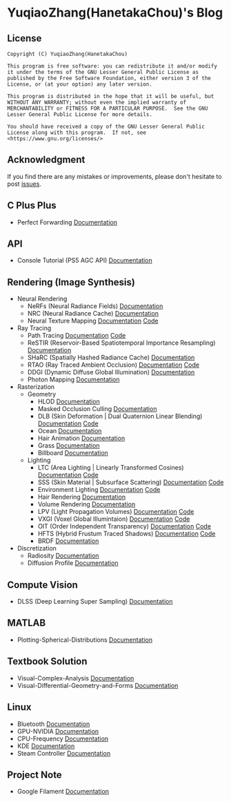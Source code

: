 # YuqiaoZhang(HanetakaChou)'s Blog  

## License  
```  
Copyright (C) YuqiaoZhang(HanetakaChou)

This program is free software: you can redistribute it and/or modify it under the terms of the GNU Lesser General Public License as published by the Free Software Foundation, either version 3 of the License, or (at your option) any later version.

This program is distributed in the hope that it will be useful, but WITHOUT ANY WARRANTY; without even the implied warranty of MERCHANTABILITY or FITNESS FOR A PARTICULAR PURPOSE.  See the GNU Lesser General Public License for more details.

You should have received a copy of the GNU Lesser General Public License along with this program.  If not, see <https://www.gnu.org/licenses/>
```  

## Acknowledgment  

If you find there are any mistakes or improvements, please don't hesitate to post [issues](https://github.com/HanetakaChou/hanetakachou.github.io/issues).  

## C Plus Plus  

- Perfect Forwarding [Documentation](./index.html?file=C-Plus-Plus/Perfect-Forwarding.md)  

## API  

- Console Tutorial (PS5 AGC API) [Documentation](./Console-Tutorial/index.html)  

## Rendering (Image Synthesis)  

- Neural Rendering
    - NeRFs (Neural Radiance Fields) [Documentation](./index.html?file=Rendering/Neural-Rendering/Neural-Radiance-Fields.md)  
    - NRC (Neural Radiance Cache) [Documentation](./index.html?file=Rendering/Neural-Rendering/Neural-Radiance-Cache.md)  
    - Neural Texture Mapping [Documentation](./index.html?file=Rendering/Neural-Rendering/Neural-Texture-Mapping.md) [Code](https://github.com/HanetakaChou/Neural-Texture-Mapping)          
- Ray Tracing  
    - Path Tracing [Documentation](./index.html?file=Rendering/Ray-Tracing/Path-Tracing.md)  [Code](https://github.com/HanetakaChou/Path-Tracing)      
    - ReSTIR (Reservoir-Based Spatiotemporal Importance Resampling) [Documentation](./index.html?file=Rendering/Ray-Tracing/Reservoir-Based-SpatioTemporal-Importance-Resampling.md)  
    - SHaRC (Spatially Hashed Radiance Cache) [Documentation](./index.html?file=Rendering/Ray-Tracing/Spatially-Hashed-Radiance-Cache.md)
    - RTAO (Ray Traced Ambient Occlusion) [Documentation](./index.html?file=Rendering/Ray-Tracing/Ray-Traced-Ambient-Occlusion.md) [Code](https://github.com/HanetakaChou/Ray-Traced-Ambient-Occlusion)  
    - DDGI (Dynamic Diffuse Global Illumination) [Documentation](./index.html?file=Rendering/Ray-Tracing/Dynamic-Diffuse-Global-Illumination.md)  
    - Photon Mapping [Documentation](./index.html?file=Rendering/Ray-Tracing/Photon-Mapping.md)  
- Rasterization  
    - Geometry  
        - HLOD [Documentation](./index.html?file=Rendering/Rasterization/Geometry/HLOD.md)  
        - Masked Occlusion Culling [Documentation](./index.html?file=Rendering/Rasterization/Geometry/Masked-Occlusion-Culling.md)  
        - DLB (Skin Deformation | Dual Quaternion Linear Blending) [Documentation](./index.html?file=Rendering/Rasterization/Geometry/Dual-Quaternion-Linear-Blending.md) [Code](https://github.com/HanetakaChou/Dual-Quaternion-Linear-Blending)  
        - Ocean [Documentation](./index.html?file=Rendering/Rasterization/Geometry/Ocean.md)  
        - Hair Animation [Documentation](./index.html?file=Rendering/Rasterization/Geometry/Hair-Animation.md)  
        - Grass [Documentation](./index.html?file=Rendering/Rasterization/Geometry/Grass.md)  
        - Billboard [Documentation](./index.html?file=Rendering/Rasterization/Geometry/Billboard.md)  
    - Lighting  
        - LTC (Area Lighting | Linearly Transformed Cosines) [Documentation](./index.html?file=Rendering/Rasterization/Lighting/Linearly-Transformed-Cosines.md) [Code](https://github.com/HanetakaChou/Linearly-Transformed-Cosines)    
        - SSS (Skin Material | Subsurface Scattering) [Documentation](./index.html?file=Rendering/Rasterization/Lighting/Subsurface-Scattering.md) [Code](https://github.com/HanetakaChou/Subsurface-Scattering)  
        - Environment Lighting [Documentation](./index.html?file=Rendering/Rasterization/Lighting/Environment-Lighting.md) [Code](https://github.com/HanetakaChou/Environment-Lighting)  
        - Hair Rendering [Documentation](./index.html?file=Rendering/Rasterization/Lighting/Hair-Rendering.md)  
        - Volume Rendering [Documentation](./index.html?file=Rendering/Rasterization/Lighting/Volume-Rendering.md)  
        - LPV (Light Propagation Volumes) [Documentation](./index.html?file=Rendering/Rasterization/Lighting/Light-Propagation-Volumes.md) [Code](https://github.com/HanetakaChou/Light-Propagation-Volumes)  
        - VXGI (Voxel Global Illumintaion) [Documentation](./index.html?file=Rendering/Rasterization/Lighting/Voxel-Global-Illumintaion.md) [Code](https://github.com/HanetakaChou/Voxel-Global-Illumintaion)  
        - OIT (Order Independent Transparency) [Documentation](./index.html?file=Rendering/Rasterization/Lighting/Order-Independent-Transparency.md) [Code](https://github.com/HanetakaChou/Order-Independent-Transparency)  
        - HFTS (Hybrid Frustum Traced Shadows) [Documentation](./index.html?file=Rendering/Rasterization/Lighting/Hybrid-Frustum-Traced-Shadows.md) [Code](https://github.com/HanetakaChou/Hybrid-Frustum-Traced-Shadows)  
        - BRDF [Documentation](./index.html?file=Rendering/Rasterization/Lighting/BRDF.md)    
- Discretization  
    - Radiosity [Documentation](./index.html?file=Rendering/Discretization/Radiosity.md)  
    - Diffusion Profile [Documentation](./index.html?file=Rendering/Discretization/Diffusion-Profile.md)  

## Compute Vision

- DLSS (Deep Learning Super Sampling) [Documentation](./index.html?file=Compute-Vision/Deep-Learning-Super-Sampling.md)  

## MATLAB  

- Plotting-Spherical-Distributions [Documentation](./index.html?file=MATLAB/Plotting-Spherical-Distributions.md)  

## Textbook Solution  

- Visual-Complex-Analysis [Documentation](./index.html?file=Textbook-Solution/Visual-Complex-Analysis.md)  
- Visual-Differential-Geometry-and-Forms [Documentation](./index.html?file=Textbook-Solution/Visual-Differential-Geometry-and-Forms.md)  

## Linux  

- Bluetooth [Documentation](./index.html?file=Linux/Bluetooth.md)  
- GPU-NVIDIA [Documentation](./index.html?file=Linux/GPU-NVIDIA.md)  
- CPU-Frequency [Documentation](./index.html?file=Linux/CPU-Frequency.md)  
- KDE [Documentation](./index.html?file=Linux/KDE.md)  
- Steam Controller [Documentation](./index.html?file=Linux/Steam-Controller.md)  

## Project Note  

- Google Filament [Documentation](./index.html?file=Project-Note/Google-Filament.md)  
